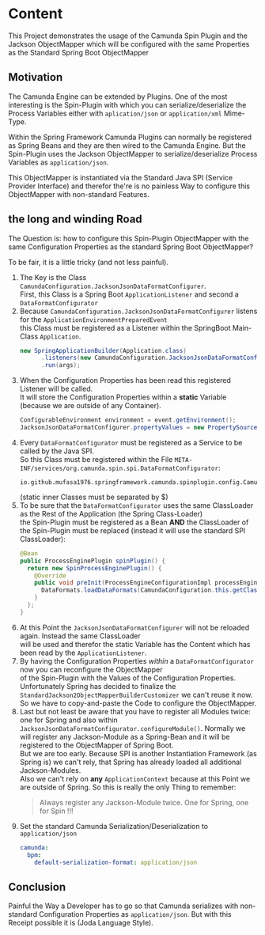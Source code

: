 # Content
This Project demonstrates the usage of the Camunda Spin Plugin and the Jackson ObjectMapper which will be configured with the same Properties as the Standard Spring Boot ObjectMapper

## Motivation
The Camunda Engine can be extended by Plugins. One of the most interesting is the Spin-Plugin with which you can serialize/deserialize the Process Variables
either with `aplication/json` or `application/xml` Mime-Type.

Within the Spring Framework Camunda Plugins can normally be registered as Spring Beans and they are then wired to the Camunda Engine.
But the Spin-Plugin uses the Jackson ObjectMapper to serialize/deserialize Process Variables as `application/json`.

This ObjectMapper is instantiated via the Standard Java SPI (Service Provider Interface) and therefor the're is no painless Way to
configure this ObjectMapper with non-standard Features.

## the long and winding Road
The Question is: how to configure this Spin-Plugin ObjectMapper with the same Configuration Properties as the standard Spring Boot ObjectMapper?

To be fair, it is a little tricky (and not less painful).

1. The Key is the Class `CamundaConfiguration.JacksonJsonDataFormatConfigurer`.  
   First, this Class is a Spring Boot `ApplicationListener` and second a `DataFormatConfigurator`
2. Because `CamundaConfiguration.JacksonJsonDataFormatConfigurer` listens for the `ApplicationEnvironmentPreparedEvent`  
   this Class must be registered as a Listener within the SpringBoot Main-Class `Application`.
   ```java
   new SpringApplicationBuilder(Application.class)
         .listeners(new CamundaConfiguration.JacksonJsonDataFormatConfigurer())
         .run(args);
   ```
3. When the Configuration Properties has been read this registered Listener will be called.  
   It will store the Configuration Properties within a __static__ Variable (because we are outside of any Container).
   ```java
   ConfigurableEnvironment environment = event.getEnvironment();
   JacksonJsonDataFormatConfigurer.propertyValues = new PropertySourcesPropertyValues(environment.getPropertySources());
   ```
4. Every `DataFormatConfigurator` must be registered as a Service to be called by the Java SPI.  
   So this Class must be registered within the File `META-INF/services/org.camunda.spin.spi.DataFormatConfigurator`:
   ```
   io.github.mufasa1976.springframework.camunda.spinplugin.config.CamundaConfiguration$JacksonJsonDataFormatConfigurer
   ```
   (static inner Classes must be separated by $)
5. To be sure that the `DataFormatConfigurator` uses the same ClassLoader as the Rest of the Application (the Spring Class-Loader)  
   the Spin-Plugin must be registered as a Bean __AND__ the ClassLoader of the Spin-Plugin must be replaced (instead it will
   use the standard SPI ClassLoader):
   ```java
   @Bean
   public ProcessEnginePlugin spinPlugin() {
     return new SpinProcessEnginePlugin() {
       @Override
       public void preInit(ProcessEngineConfigurationImpl processEngineConfiguration) {
         DataFormats.loadDataFormats(CamundaConfiguration.this.getClass().getClassLoader());
       }
     };
   }
   ```
6. At this Point the `JacksonJsonDataFormatConfigurer` will not be reloaded again. Instead the same ClassLoader  
   will be used and therefor the static Variable has the Content which has been read by the `ApplicationListener`.
7. By having the Configuration Properties _within_ a `DataFormatConfigurator` now you can reconfigure the ObjectMapper  
   of the Spin-Plugin with the Values of the Configuration Properties. Unfortunately Spring has decided to finalize the
   `StandardJackson2ObjectMapperBuilderCustomizer` we can't reuse it now. So we have to copy-and-paste the Code to
   configure the ObjectMapper.
8. Last but not least be aware that you have to register all Modules twice: one for Spring and also within  
   `JacksonJsonDataFormatConfigurator.configureModule()`. Normally we will register any Jackson-Module as a Spring-Bean
   and it will be registered to the ObjectMapper of Spring Boot.  
   But we are too early. Because SPI is another Instantiation Framework (as Spring is) we can't rely, that Spring has
   already loaded all additional Jackson-Modules.  
   Also we can't rely on __any__ `ApplicationContext` because at this Point we are outside of Spring.
   So this is really the only Thing to remember:
   > Always register any Jackson-Module twice. One for Spring, one for Spin !!!
9. Set the standard Camunda Serialization/Deserialization to `application/json`  
   ```yaml
   camunda:
     bpm:
       default-serialization-format: application/json
   ```

## Conclusion
Painful the Way a Developer has to go so that Camunda serializes with non-standard Configuration Properties as `application/json`.
But with this Receipt possible it is (Joda Language Style).